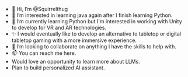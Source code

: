 - 👋 Hi, I’m @Squirrelthug
- 👀 I’m interested in learning java again after I finish learning Python.
- 🌱 I’m currently learning Python but I'm interested in working with Unity to develop for VR and AR technologies.
- ✨ I would eventually like to develop an alternative to tabletop or digital tabletop gaming with a more immersive experience.
- 💞️ I’m looking to collaborate on anything I have the skills to help with.
- 📫 You can reach me here.
- Would love an opportunity to learn more about LLMs.
- Plan to build personalized AI assistant.

<!---
Squirrelthug/Squirrelthug is a ✨ special ✨ repository because its `README.md` (this file) appears on your GitHub profile.
You can click the Preview link to take a look at your changes.
--->
